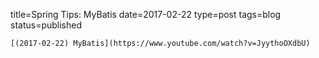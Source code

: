 
title=Spring Tips: MyBatis
date=2017-02-22
type=post
tags=blog
status=published
~~~~~~
[(2017-02-22) MyBatis](https://www.youtube.com/watch?v=JyythoOXdbU) 
            